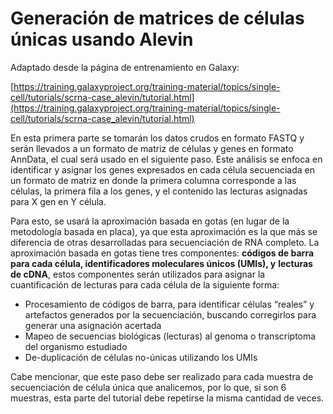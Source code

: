 # Generación de matrices de células únicas usando Alevin

Adaptado desde la página de entrenamiento en Galaxy:

[https://training.galaxyproject.org/training-material/topics/single-cell/tutorials/scrna-case_alevin/tutorial.html](https://training.galaxyproject.org/training-material/topics/single-cell/tutorials/scrna-case_alevin/tutorial.html)

En esta primera parte se tomarán los datos crudos en formato FASTQ y serán llevados a un formato de matriz de células y genes en formato AnnData, el cual será usado en el siguiente paso. Este análisis se enfoca en identificar y asignar los genes expresados en cada célula secuenciada en un formato de matriz en donde la primera columna corresponde a las células, la primera fila a los genes, y el contenido las lecturas asignadas para X gen en Y célula.

Para esto, se usará la aproximación basada en gotas (en lugar de la metodología basada en placa), ya que esta aproximación es la que más se diferencia de otras desarrolladas para secuenciación de RNA completo. La aproximación basada en gotas tiene tres componentes: **códigos de barra para cada célula, identificadores moleculares únicos (UMIs), y** **lecturas de cDNA**, estos componentes serán utilizados para asignar la cuantificación de lecturas para cada célula de la siguiente forma:

* Procesamiento de códigos de barra, para identificar células “reales” y artefactos generados por la secuenciación, buscando corregirlos para generar una asignación acertada
* Mapeo de secuencias biológicas (lecturas) al genoma o transcriptoma del organismo estudiado
* De-duplicación de células no-únicas utilizando los UMIs

Cabe mencionar, que este paso debe ser realizado para cada muestra de secuenciación de célula única que analicemos, por lo que, si son 6 muestras, esta parte del tutorial debe repetirse la misma cantidad de veces.
